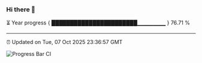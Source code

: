### Hi there 👋

⏳ Year progress { ███████████████████████▁▁▁▁▁▁▁ } 76.71 %

---

⏰ Updated on Tue, 07 Oct 2025 23:36:57 GMT

![Progress Bar CI](https://github.com/IshwaranRudhara/GIT-ACTION/workflows/Progress%20Bar%20CI/badge.svg)
